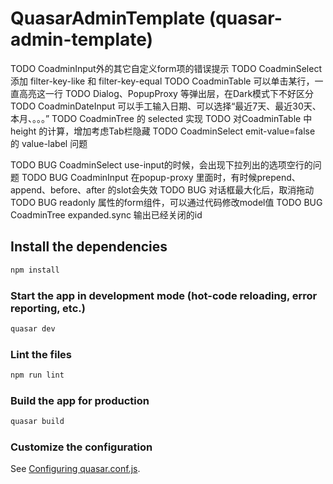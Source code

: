 # QuasarAdminTemplate (quasar-admin-template)

TODO CoadminInput外的其它自定义form项的错误提示
TODO CoadminSelect 添加 filter-key-like 和 filter-key-equal
TODO CoadminTable 可以单击某行，一直高亮这一行
TODO Dialog、PopupProxy 等弹出层，在Dark模式下不好区分
TODO CoadminDateInput 可以手工输入日期、可以选择“最近7天、最近30天、本月、。。。”
TODO CoadminTree 的 selected 实现
TODO 对CoadminTable 中 height 的计算，增加考虑Tab栏隐藏
TODO CoadminSelect emit-value=false 的 value-label 问题

TODO BUG CoadminSelect use-input的时候，会出现下拉列出的选项空行的问题
TODO BUG CoadminInput 在popup-proxy 里面时，有时候prepend、append、before、after 的slot会失效
TODO BUG 对话框最大化后，取消拖动
TODO BUG readonly 属性的form组件，可以通过代码修改model值
TODO BUG CoadminTree expanded.sync 输出已经关闭的id

## Install the dependencies
```bash
npm install
```

### Start the app in development mode (hot-code reloading, error reporting, etc.)
```bash
quasar dev
```

### Lint the files
```bash
npm run lint
```

### Build the app for production
```bash
quasar build
```

### Customize the configuration
See [Configuring quasar.conf.js](https://quasar.dev/quasar-cli/quasar-conf-js).
